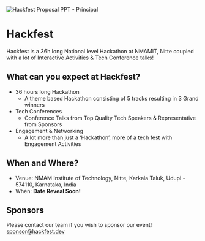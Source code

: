 ![Hackfest Proposal PPT - Principal](https://github.com/hackfest-flc/hackfest-flc/assets/153071817/21adbf0d-e915-467e-84e2-793da8d897d2)

# Hackfest
Hackfest is a 36h long National level Hackathon at NMAMIT, Nitte coupled with a lot of Interactive Activities & Tech Conference talks!

## What can you expect at Hackfest?
- 36 hours long Hackathon
  - A theme based Hackathon consisting of 5 tracks resulting in 3 Grand winners
- Tech Conferences
  - Conference Talks from Top Quality Tech Speakers & Representative from Sponsors
- Engagement & Networking
  - A lot more than just a ‘Hackathon’, more of a tech fest with Engagement Activities

## When and Where?
- Venue: NMAM Institute of Technology, Nitte, Karkala Taluk, Udupi - 574110, Karnataka, India
- When: **Date Reveal Soon!**

## Sponsors
Please contact our team if you wish to sponsor our event!
[sponsor@hackfest.dev](mailto:sponsor@hackfest.dev)
